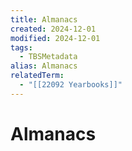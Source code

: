 ```yaml
---
title: Almanacs
created: 2024-12-01
modified: 2024-12-01
tags:
  - TBSMetadata
alias: Almanacs
relatedTerm:
  - "[[22092 Yearbooks]]"
---
```

# Almanacs
